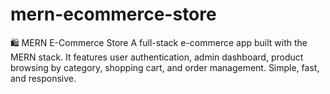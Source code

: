 # mern-ecommerce-store
🛍️ MERN E-Commerce Store A full-stack e-commerce app built with the MERN stack. It features user authentication, admin dashboard, product browsing by category, shopping cart, and order management. Simple, fast, and responsive.

